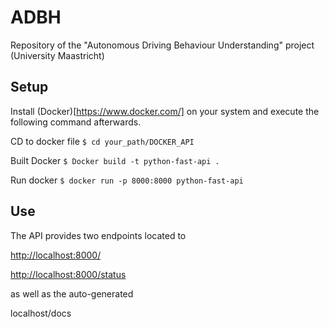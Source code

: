# ADBH
Repository of the "Autonomous Driving Behaviour Understanding" project (University Maastricht)

## Setup
Install (Docker)[https://www.docker.com/] on your system and execute the following command afterwards.


CD to docker file
```$ cd your_path/DOCKER_API```

Built Docker
```$ Docker build -t python-fast-api .```

Run docker
```$ docker run -p 8000:8000 python-fast-api```

## Use

The API provides two endpoints located to

<http://localhost:8000/>


<http://localhost:8000/status>

as well as the auto-generated 

localhost/docs
